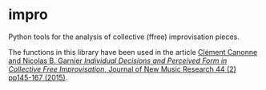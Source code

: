 # impro
Python tools for the analysis of collective (ffree) improvisation pieces.

The functions in this library have been used in the article [Clément Canonne and Nicolas B. Garnier
*Individual Decisions and Perceived Form in Collective Free Improvisation*, Journal of New Music Research 44 (2) pp145-167 (2015)](https://www.tandfonline.com/doi/full/10.1080/09298215.2015.1061564). 
